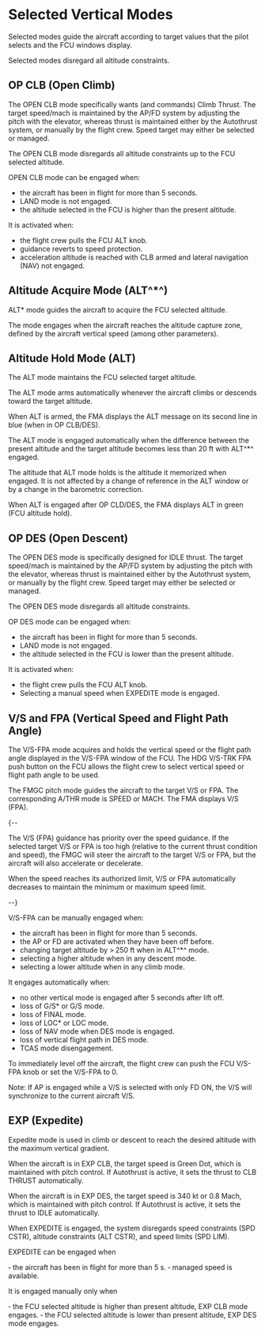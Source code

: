 # Selected Vertical Modes

Selected modes guide the aircraft according to target values that the pilot selects and the FCU windows display.

Selected modes disregard all altitude constraints.

## OP CLB (Open Climb)
The OPEN CLB mode specifically wants (and commands) Climb Thrust. The target speed/mach is maintained by the AP/FD system by adjusting the pitch with the elevator, whereas thrust is maintained either by the Autothrust system, or manually by the flight crew. Speed target may either be selected or managed.

The OPEN CLB mode disregards all altitude constraints up to the FCU selected altitude.

OPEN CLB mode can be engaged when:

- the aircraft has been in flight for more than 5 seconds.
- LAND mode is not engaged.
- the altitude selected in the FCU is higher than the present altitude.

It is activated when:

- the flight crew pulls the FCU ALT knob.
- guidance reverts to speed protection.
- acceleration altitude is reached with CLB armed and lateral navigation (NAV) not engaged.

## Altitude Acquire Mode (ALT^*^)
ALT* mode guides the aircraft to acquire the FCU selected altitude.

The mode engages when the aircraft reaches the altitude capture zone, defined by the aircraft vertical speed (among other parameters).

## Altitude Hold Mode (ALT)
The ALT mode maintains the FCU selected target altitude.

The ALT mode arms automatically whenever the aircraft climbs or descends toward the target altitude.

When ALT is armed, the FMA displays the ALT message on its second line in blue (when in OP CLB/DES).

The ALT mode is engaged automatically when the difference between the present altitude and the target altitude becomes less than 20 ft with ALT^*^ engaged.

The altitude that ALT mode holds is the altitude it memorized when engaged. It is not affected by a change of reference in the ALT window or by a change in the barometric correction.

When ALT is engaged after OP CLD/DES, the FMA displays ALT in green (FCU altitude hold).

## OP DES (Open Descent)
The OPEN DES mode is specifically designed for IDLE thrust. The target speed/mach is maintained by the AP/FD system by adjusting the pitch with the elevator, whereas thrust is maintained either by the Autothrust system, or manually by the flight crew. Speed target may either be selected or managed.

The OPEN DES mode disregards all altitude constraints.

OP DES mode can be engaged when:

- the aircraft has been in flight for more than 5 seconds.
- LAND mode is not engaged.
- the altitude selected in the FCU is lower than the present altitude.

It is activated when:
- the flight crew pulls the FCU ALT knob.
- Selecting a manual speed when EXPEDITE mode is engaged.

## V/S and FPA (Vertical Speed and Flight Path Angle)
The V/S-FPA mode acquires and holds the vertical speed or the flight path angle displayed in the V/S-FPA window of the FCU. The HDG V/S-TRK FPA push button on the FCU allows the flight crew to select vertical speed or flight path angle to be used.

The FMGC pitch mode guides the aircraft to the target V/S or FPA. The corresponding A/THR mode is SPEED or MACH. The FMA displays V/S (FPA).

{--

The V/S (FPA) guidance has priority over the speed guidance. If the selected target V/S or FPA is too high (relative to the current thrust condition and speed), the FMGC will steer the aircraft to the target V/S or FPA, but the aircraft will also accelerate or decelerate.

When the speed reaches its authorized limit, V/S or FPA automatically decreases to maintain the minimum or maximum speed limit.

--}

V/S-FPA can be manually engaged when:

- the aircraft has been in flight for more than 5 seconds.
- the AP or FD are activated when they have been off before.
- changing target altitude by > 250 ft when in ALT^*^ mode.
- selecting a higher altitude when in any descent mode.
- selecting a lower altitude when in any climb mode.

It engages automatically when:

- no other vertical mode is engaged after 5 seconds after lift off.
- loss of G/S* or G/S mode.
- loss of FINAL mode.
- loss of LOC* or LOC mode.
- loss of NAV mode when DES mode is engaged.
- loss of vertical flight path in DES mode.
- TCAS mode disengagement.

To immediately level off the aircraft, the flight crew can push the FCU V/S-FPA knob or set the V/S-FPA to 0.

Note: If AP is engaged while a V/S is selected with only FD ON, the V/S will synchronize to the current aircraft V/S.

## EXP (Expedite)
Expedite mode is used in climb or descent to reach the desired altitude with the maximum vertical gradient.

When the aircraft is in EXP CLB, the target speed is Green Dot, which is maintained with pitch control. If Autothrust is active, it sets the thrust to CLB THRUST automatically.

When the aircraft is in EXP DES, the target speed is 340 kt or 0.8 Mach, which is maintained with pitch control.
If Autothrust is active, it sets the thrust to IDLE automatically.

When EXPEDITE is engaged, the system disregards speed constraints (SPD CSTR), altitude constraints (ALT CSTR), and speed limits (SPD LIM).

EXPEDITE can be engaged when

‐ the aircraft has been in flight for more than 5 s.
‐ managed speed is available.

It is engaged manually only when

‐ the FCU selected altitude is higher than present altitude, EXP CLB mode engages.
‐ the FCU selected altitude is lower than present altitude, EXP DES mode engages.


